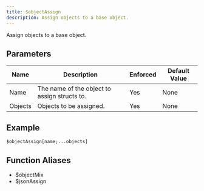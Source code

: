 ```yaml
---
title: $objectAssign
description: Assign objects to a base object.
---
```


Assign objects to a base object.
## Parameters
|  Name   |                 Description                  | Enforced | Default Value |
|---------|----------------------------------------------|----------|---------------|
| Name    | The name of the object to assign structs to. | Yes      | None          |
| Objects | Objects to be assigned.                      | Yes      | None          |
## Example
```eats
$objectAssign[name;...objects]
```
## Function Aliases
- $objectMix
- $jsonAssign